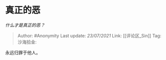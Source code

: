 # 真正的恶
*什么才是真正的恶？*

> Author: #Anonymity
> Last update: *23/07/2021*
> Link: [[评论区_Sin]]
> Tag:
> 沙海拾金:

永远归罪于他人。
